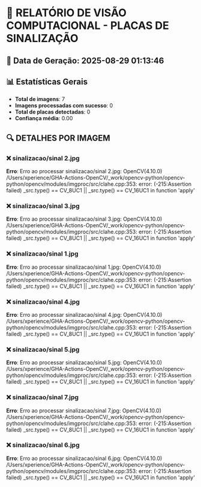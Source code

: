 # 🚦 RELATÓRIO DE VISÃO COMPUTACIONAL - PLACAS DE SINALIZAÇÃO

## 📅 Data de Geração: 2025-08-29 01:13:46
## 📊 Estatísticas Gerais
- **Total de imagens**: 7
- **Imagens processadas com sucesso**: 0
- **Total de placas detectadas**: 0
- **Confiança média**: 0.00

## 🔍 DETALHES POR IMAGEM


### ❌ sinalizacao/sinal 2.jpg
**Erro**: Erro ao processar sinalizacao/sinal 2.jpg: OpenCV(4.10.0) /Users/xperience/GHA-Actions-OpenCV/_work/opencv-python/opencv-python/opencv/modules/imgproc/src/clahe.cpp:353: error: (-215:Assertion failed) _src.type() == CV_8UC1 || _src.type() == CV_16UC1 in function 'apply'



### ❌ sinalizacao/sinal 3.jpg
**Erro**: Erro ao processar sinalizacao/sinal 3.jpg: OpenCV(4.10.0) /Users/xperience/GHA-Actions-OpenCV/_work/opencv-python/opencv-python/opencv/modules/imgproc/src/clahe.cpp:353: error: (-215:Assertion failed) _src.type() == CV_8UC1 || _src.type() == CV_16UC1 in function 'apply'



### ❌ sinalizacao/sinal 1.jpg
**Erro**: Erro ao processar sinalizacao/sinal 1.jpg: OpenCV(4.10.0) /Users/xperience/GHA-Actions-OpenCV/_work/opencv-python/opencv-python/opencv/modules/imgproc/src/clahe.cpp:353: error: (-215:Assertion failed) _src.type() == CV_8UC1 || _src.type() == CV_16UC1 in function 'apply'



### ❌ sinalizacao/sinal 4.jpg
**Erro**: Erro ao processar sinalizacao/sinal 4.jpg: OpenCV(4.10.0) /Users/xperience/GHA-Actions-OpenCV/_work/opencv-python/opencv-python/opencv/modules/imgproc/src/clahe.cpp:353: error: (-215:Assertion failed) _src.type() == CV_8UC1 || _src.type() == CV_16UC1 in function 'apply'



### ❌ sinalizacao/sinal 5.jpg
**Erro**: Erro ao processar sinalizacao/sinal 5.jpg: OpenCV(4.10.0) /Users/xperience/GHA-Actions-OpenCV/_work/opencv-python/opencv-python/opencv/modules/imgproc/src/clahe.cpp:353: error: (-215:Assertion failed) _src.type() == CV_8UC1 || _src.type() == CV_16UC1 in function 'apply'



### ❌ sinalizacao/sinal 7.jpg
**Erro**: Erro ao processar sinalizacao/sinal 7.jpg: OpenCV(4.10.0) /Users/xperience/GHA-Actions-OpenCV/_work/opencv-python/opencv-python/opencv/modules/imgproc/src/clahe.cpp:353: error: (-215:Assertion failed) _src.type() == CV_8UC1 || _src.type() == CV_16UC1 in function 'apply'



### ❌ sinalizacao/sinal 6.jpg
**Erro**: Erro ao processar sinalizacao/sinal 6.jpg: OpenCV(4.10.0) /Users/xperience/GHA-Actions-OpenCV/_work/opencv-python/opencv-python/opencv/modules/imgproc/src/clahe.cpp:353: error: (-215:Assertion failed) _src.type() == CV_8UC1 || _src.type() == CV_16UC1 in function 'apply'


